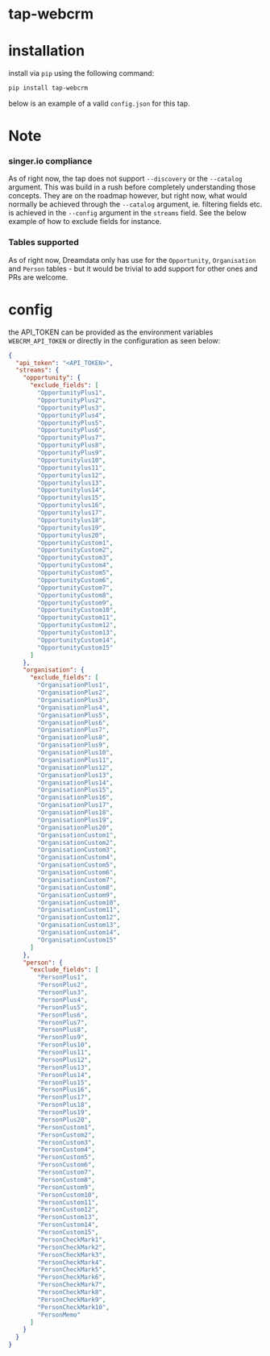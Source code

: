 # tap-webcrm

# installation

install via `pip` using the following command:

```bash
pip install tap-webcrm
```

below is an example of a valid `config.json` for this tap.

# Note

### singer.io compliance

As of right now, the tap does not support `--discovery` or the `--catalog` argument. This was build in a rush before completely understanding those concepts. They are on the roadmap however, but right now, what would normally be achieved through the `--catalog` argument, ie. filtering fields etc. is achieved in the `--config` argument in the `streams` field. See the below example of how to exclude fields for instance.

### Tables supported

As of right now, Dreamdata only has use for the `Opportunity`, `Organisation` and `Person` tables - but it would be trivial to add support for other ones and PRs are welcome.

# config

the API_TOKEN can be provided as the environment variables `WEBCRM_API_TOKEN` or directly in the configuration as seen below:

```json
{
  "api_token": "<API_TOKEN>",
  "streams": {
    "opportunity": {
      "exclude_fields": [
        "OpportunityPlus1",
        "OpportunityPlus2",
        "OpportunityPlus3",
        "OpportunityPlus4",
        "OpportunityPlus5",
        "OpportunityPlus6",
        "OpportunityPlus7",
        "OpportunityPlus8",
        "OpportunityPlus9",
        "Opportunitylus10",
        "Opportunitylus11",
        "Opportunitylus12",
        "Opportunitylus13",
        "Opportunitylus14",
        "Opportunitylus15",
        "Opportunitylus16",
        "Opportunitylus17",
        "Opportunitylus18",
        "Opportunitylus19",
        "Opportunitylus20",
        "OpportunityCustom1",
        "OpportunityCustom2",
        "OpportunityCustom3",
        "OpportunityCustom4",
        "OpportunityCustom5",
        "OpportunityCustom6",
        "OpportunityCustom7",
        "OpportunityCustom8",
        "OpportunityCustom9",
        "OpportunityCustom10",
        "OpportunityCustom11",
        "OpportunityCustom12",
        "OpportunityCustom13",
        "OpportunityCustom14",
        "OpportunityCustom15"
      ]
    },
    "organisation": {
      "exclude_fields": [
        "OrganisationPlus1",
        "OrganisationPlus2",
        "OrganisationPlus3",
        "OrganisationPlus4",
        "OrganisationPlus5",
        "OrganisationPlus6",
        "OrganisationPlus7",
        "OrganisationPlus8",
        "OrganisationPlus9",
        "OrganisationPlus10",
        "OrganisationPlus11",
        "OrganisationPlus12",
        "OrganisationPlus13",
        "OrganisationPlus14",
        "OrganisationPlus15",
        "OrganisationPlus16",
        "OrganisationPlus17",
        "OrganisationPlus18",
        "OrganisationPlus19",
        "OrganisationPlus20",
        "OrganisationCustom1",
        "OrganisationCustom2",
        "OrganisationCustom3",
        "OrganisationCustom4",
        "OrganisationCustom5",
        "OrganisationCustom6",
        "OrganisationCustom7",
        "OrganisationCustom8",
        "OrganisationCustom9",
        "OrganisationCustom10",
        "OrganisationCustom11",
        "OrganisationCustom12",
        "OrganisationCustom13",
        "OrganisationCustom14",
        "OrganisationCustom15"
      ]
    },
    "person": {
      "exclude_fields": [
        "PersonPlus1",
        "PersonPlus2",
        "PersonPlus3",
        "PersonPlus4",
        "PersonPlus5",
        "PersonPlus6",
        "PersonPlus7",
        "PersonPlus8",
        "PersonPlus9",
        "PersonPlus10",
        "PersonPlus11",
        "PersonPlus12",
        "PersonPlus13",
        "PersonPlus14",
        "PersonPlus15",
        "PersonPlus16",
        "PersonPlus17",
        "PersonPlus18",
        "PersonPlus19",
        "PersonPlus20",
        "PersonCustom1",
        "PersonCustom2",
        "PersonCustom3",
        "PersonCustom4",
        "PersonCustom5",
        "PersonCustom6",
        "PersonCustom7",
        "PersonCustom8",
        "PersonCustom9",
        "PersonCustom10",
        "PersonCustom11",
        "PersonCustom12",
        "PersonCustom13",
        "PersonCustom14",
        "PersonCustom15",
        "PersonCheckMark1",
        "PersonCheckMark2",
        "PersonCheckMark3",
        "PersonCheckMark4",
        "PersonCheckMark5",
        "PersonCheckMark6",
        "PersonCheckMark7",
        "PersonCheckMark8",
        "PersonCheckMark9",
        "PersonCheckMark10",
        "PersonMemo"
      ]
    }
  }
}
```
